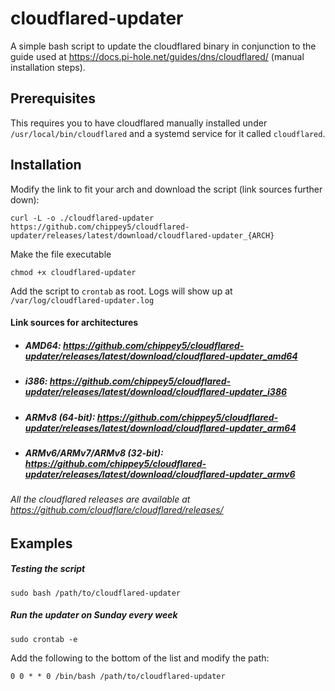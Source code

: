 # cloudflared-updater

A simple bash script to update the cloudflared binary in conjunction to the guide used at https://docs.pi-hole.net/guides/dns/cloudflared/ (manual installation steps). 

## Prerequisites
This requires you to have cloudflared manually installed under `/usr/local/bin/cloudflared` and a systemd service for it called `cloudflared`.
<br>

## Installation

Modify the link to fit your arch and download the script (link sources further down):

```
curl -L -o ./cloudflared-updater https://github.com/chippey5/cloudflared-updater/releases/latest/download/cloudflared-updater_{ARCH}
```

Make the file executable
```
chmod +x cloudflared-updater
```

Add the script to `crontab` as root. Logs will show up at `/var/log/cloudflared-updater.log`


#### Link sources for architectures

* ##### AMD64: https://github.com/chippey5/cloudflared-updater/releases/latest/download/cloudflared-updater_amd64

* ##### i386: https://github.com/chippey5/cloudflared-updater/releases/latest/download/cloudflared-updater_i386

* ##### ARMv8 (64-bit): https://github.com/chippey5/cloudflared-updater/releases/latest/download/cloudflared-updater_arm64

* ##### ARMv6/ARMv7/ARMv8 (32-bit): https://github.com/chippey5/cloudflared-updater/releases/latest/download/cloudflared-updater_armv6


###### All the _cloudflared_ releases are available at https://github.com/cloudflare/cloudflared/releases/

## Examples 

##### Testing the script

`sudo bash /path/to/cloudflared-updater`

##### Run the updater on Sunday every week

`sudo crontab -e`

Add the following to the bottom of the list and modify the path:
```
0 0 * * 0 /bin/bash /path/to/cloudflared-updater
```
